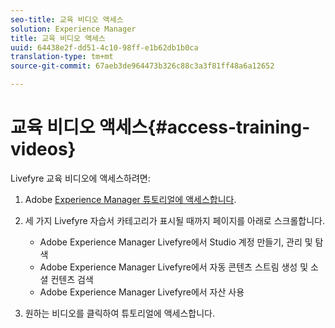 ```yaml
---
seo-title: 교육 비디오 액세스
solution: Experience Manager
title: 교육 비디오 액세스
uuid: 64438e2f-dd51-4c10-98ff-e1b62db1b0ca
translation-type: tm+mt
source-git-commit: 67aeb3de964473b326c88c3a3f81ff48a6a12652

---
```



# 교육 비디오 액세스{#access-training-videos}

Livefyre 교육 비디오에 액세스하려면:

1. Adobe [Experience Manager 튜토리얼에 액세스합니다](https://helpx.adobe.com/experience-manager/tutorials.html).
1. 세 가지 Livefyre 자습서 카테고리가 표시될 때까지 페이지를 아래로 스크롤합니다.

   * Adobe Experience Manager Livefyre에서 Studio 계정 만들기, 관리 및 탐색
   * Adobe Experience Manager Livefyre에서 자동 콘텐츠 스트림 생성 및 소셜 컨텐츠 검색
   * Adobe Experience Manager Livefyre에서 자산 사용

1. 원하는 비디오를 클릭하여 튜토리얼에 액세스합니다.

